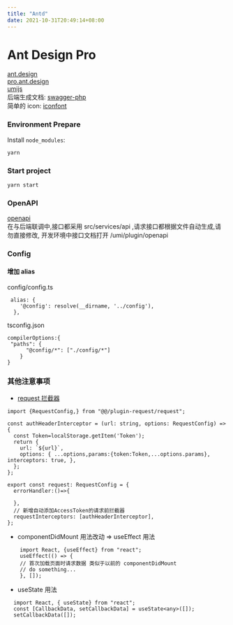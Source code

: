 ```yaml
---
title: "Antd"
date: 2021-10-31T20:49:14+08:00
---
```


# Ant Design Pro

[ant.design](https://ant.design/index-cn)  
[pro.ant.design](https://pro.ant.design/zh-CN)  
[umijs](https://umijs.org/zh-CN)  
后端生成文档: [swagger-php](https://github.com/zircote/swagger-php)  
简单的 icon: [iconfont](https://www.iconfont.cn/?spm=a313x.7781069.1998910419.d4d0a486a)

### Environment Prepare

Install `node_modules`:

```bash
yarn
```

### Start project

```bash
yarn start
```

### OpenAPI

[openapi](https://pro.ant.design/zh-CN/docs/openapi)  
在与后端联调中,接口都采用 src/services/api ,请求接口都根据文件自动生成,请勿直接修改, 开发环境中接口文档打开 /umi/plugin/openapi

### Config
#### 增加 alias
config/config.ts
```
 alias: {
    '@config': resolve(__dirname, '../config'),
  },
```

tsconfig.json
```
compilerOptions:{
 "paths": {
      "@config/*": ["./config/*"]
    }
}
```
### 其他注意事项
* [request 拦截器](https://pro.ant.design/zh-CN/docs/request)
```tsx
import {RequestConfig,} from "@@/plugin-request/request";

const authHeaderInterceptor = (url: string, options: RequestConfig) => {
  const Token=localStorage.getItem('Token');
  return {
    url: `${url}`,
    options: { ...options,params:{token:Token,...options.params}, interceptors: true, },
  };
};

export const request: RequestConfig = {
  errorHandler:()=>{

  },
  // 新增自动添加AccessToken的请求前拦截器
  requestInterceptors: [authHeaderInterceptor],
};

```

* componentDidMount 用法改动 => useEffect 用法
```tsx
    import React, {useEffect} from "react";
    useEffect(() => {
    // 首次加载页面时请求数据 类似于以前的 componentDidMount
    // do something...
    }, []);
```

* useState 用法
```tsx
  import React, { useState} from "react";
  const [CallbackData, setCallbackData] = useState<any>([]);
  setCallbackData([]);
```